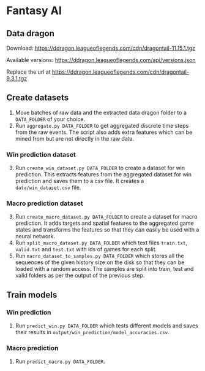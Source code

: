 # Fantasy AI

## Data dragon

Download: https://ddragon.leagueoflegends.com/cdn/dragontail-11.15.1.tgz

Available versions: https://ddragon.leagueoflegends.com/api/versions.json

Replace the url at https://ddragon.leagueoflegends.com/cdn/dragontail-9.3.1.tgz

## Create datasets

1. Move batches of raw data and the extracted data dragon folder to a 
`DATA_FOLDER` of your choice.
2. Run `aggregate.py DATA_FOLDER` to get aggregated discrete time steps from the raw events.
The script also adds extra features which can be mined from but are not directly
in the raw data.
### Win prediction dataset
3. Run `create_win_dataset.py DATA_FOLDER` to create a dataset for win prediction. This
extracts features from the aggregated dataset for win prediction and saves them
to a csv file. It creates a `data/win_dataset.csv` file.
### Macro prediction dataset
3. Run `create_macro_dataset.py DATA_FOLDER` to create a dataset for macro prediction. It adds
targets and spatial features to the aggregated game states and transforms the
features so that they can easily be used with a neural network.
4. Run `split_macro_dataset.py DATA_FOLDER` which text files `train.txt`, `valid.txt` and
`test.txt` with ids of games for each split.
5. Run `macro_dataset_to_samples.py DATA_FOLDER` which stores all the sequences of the given
history size on the disk so that they can be loaded with a random access. The
samples are split into train, test and valid folders as per the output of the
previous step.

## Train models
### Win prediction
1. Run `predict_win.py DATA_FOLDER` which tests different models and saves their results in
`output/win_prediction/model_accuracies.csv`.
### Macro prediction
1. Run `predict_macro.py DATA_FOLDER`.